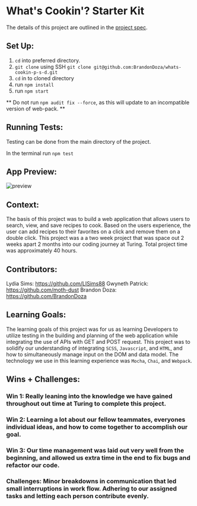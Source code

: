 # What's Cookin'? Starter Kit

The details of this project are outlined in the <a href="https://frontend.turing.edu/projects/What%27sCookin-PartOne.html" target="\__blank">project spec</a>.

## Set Up:
1. `cd` into preferred directory.
2. `git clone` using SSH `git clone git@github.com:BrandonDoza/whats-cookin-p-s-d.git`
3. `cd` in to cloned directory
4. run `npm install`
5. run `npm start`

** Do not run `npm audit fix --force`, as this will update to an incompatible version of web-pack. **

## Running Tests:
Testing can be done from the main directory of the project. 

In the terminal run `npm test`

## App Preview:

<img src="https://imgur.com/9RrSySo.png" alt="preview">

## Context:
The basis of this project was to build a web application that allows users to search, view, and save recipes to cook. Based on the users experience, the user can add recipes to their favorites on a click and remove them on a double click. This project was a a two week project that was space out 2 weeks apart 2 months into our coding journey at Turing. Total project time was approximately 40 hours.

## Contributors:
Lydia Sims: https://github.com/LISims88
Gwyneth Patrick: https://github.com/moth-dust
Brandon Doza: https://github.com/BrandonDoza

## Learning Goals:
The learning goals of this project was for us as learning Developers to utilize testing in the building and planning of the web application while integrating the use of APIs with GET and POST request. This project was to  solidify our understanding of integrating `SCSS`, `Javascript`, and `HTML`, and how to simultaneously manage input on the DOM and data model. The technology we use in this learning experience was `Mocha`, `Chai`, and `Webpack`.

## Wins + Challenges:
### Win 1: Really leaning into the knowledge we have gained throughout out time at Turing to complete this project.
### Win 2: Learning a lot about our fellow teammates, everyones individual ideas, and how to come together to accomplish our goal.  
### Win 3: Our time management was laid out very well from the beginning, and allowed us extra time in the end to fix bugs and refactor our code. 
### Challenges: Minor breakdowns in communication that led small interruptions in work flow. Adhering to our assigned tasks and letting each person contribute evenly. 
